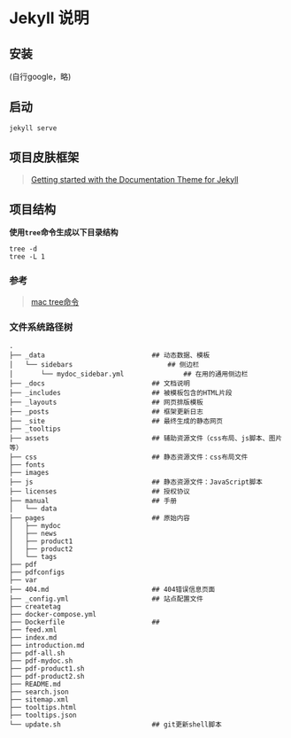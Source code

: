 # Jekyll 说明

## 安装

(自行google，略)

## 启动

```shell
jekyll serve
```

## 项目皮肤框架

> [Getting started with the Documentation Theme for Jekyll](http://idratherbewriting.com/documentation-theme-jekyll/)

## 项目结构

**使用`tree`命令生成以下目录结构**

```shell
tree -d
tree -L 1
```

### 参考

> [mac tree命令](https://www.cnblogs.com/ayseeing/p/4097066.html)

### 文件系统路径树

```shell
.
├── _data                           ## 动态数据、模板
│   └── sidebars                        ## 侧边栏
│       └── mydoc_sidebar.yml               ## 在用的通用侧边栏
├── _docs                           ## 文档说明
├── _includes                       ## 被模板包含的HTML片段
├── _layouts                        ## 网页排版模板
├── _posts                          ## 框架更新日志
├── _site                           ## 最终生成的静态网页
├── _tooltips
├── assets                          ## 辅助资源文件（css布局、js脚本、图片等）
├── css                             ## 静态资源文件：css布局文件
├── fonts
├── images
├── js                              ## 静态资源文件：JavaScript脚本
├── licenses                        ## 授权协议
├── manual                          ## 手册
│   └── data
├── pages                           ## 原始内容
│   ├── mydoc
│   ├── news
│   ├── product1
│   ├── product2
│   └── tags
├── pdf
├── pdfconfigs
├── var
├── 404.md                          ## 404错误信息页面
├── _config.yml                     ## 站点配置文件
├── createtag
├── docker-compose.yml
├── Dockerfile                      ##
├── feed.xml
├── index.md
├── introduction.md
├── pdf-all.sh
├── pdf-mydoc.sh
├── pdf-product1.sh
├── pdf-product2.sh
├── README.md
├── search.json
├── sitemap.xml
├── tooltips.html
├── tooltips.json
└── update.sh                       ## git更新shell脚本
```
